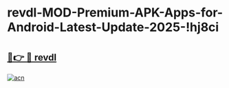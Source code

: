 # revdl-MOD-Premium-APK-Apps-for-Android-Latest-Update-2025-!hj8ci

# <h2><a href="https://jz07dp.esa.edu.pl?title=revdl&ref=hj8ci">🔗👉 🔴 revdl</a></h2>

[![acn](https://github.com/user-attachments/assets/0f9c940e-d8b0-45ae-aac7-cd30a18b3e1c)](https://jz07dp.esa.edu.pl?title=revdl&ref=hj8ci)


